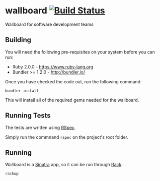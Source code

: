 wallboard [![Build Status](https://travis-ci.org/4lejandrito/wallboard.svg?branch=master)](https://travis-ci.org/4lejandrito/wallboard)
=========

Wallboard for software development teams

Building
--------

You will need the following pre-requisites on your system before you can run:

* Ruby 2.0.0 - https://www.ruby-lang.org
* Bundler >= 1.2.0 - http://bundler.io/

Once you have checked the code out, run the following command:
```
bundler install
```

This will install all of the required gems needed for the wallboard.

Running Tests
-------------

The tests are written using [RSpec](http://rspec.info).

Simply run the commnand ```rspec``` on the project's root folder.

Running
-------

Wallboard is a [Sinatra](http://www.sinatrarb.com/) app, so it can be run through [Rack](http://rack.github.io/):
```
rackup
```
